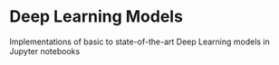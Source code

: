 # Deep Learning Models
Implementations of basic to state-of-the-art Deep Learning models in Jupyter notebooks
